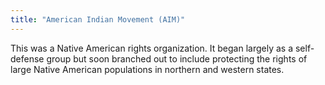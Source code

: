 ```yaml
---
title: "American Indian Movement (AIM)"
---
```

This was a Native American rights organization. It began largely as a self-defense group but soon branched out to include protecting the rights of large Native American populations in northern and western states.

